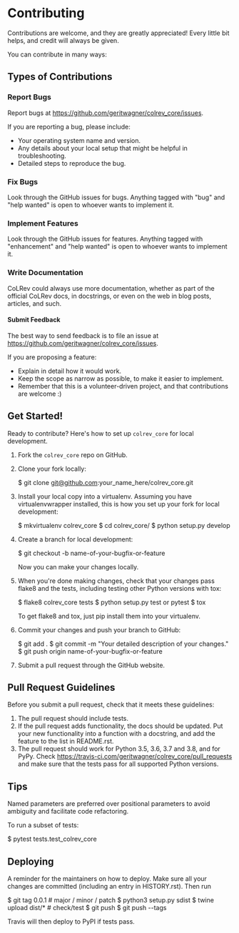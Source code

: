 # Contributing

Contributions are welcome, and they are greatly appreciated! Every little bit
helps, and credit will always be given.

You can contribute in many ways:

## Types of Contributions

### Report Bugs

Report bugs at https://github.com/geritwagner/colrev_core/issues.

If you are reporting a bug, please include:

* Your operating system name and version.
* Any details about your local setup that might be helpful in troubleshooting.
* Detailed steps to reproduce the bug.

### Fix Bugs

Look through the GitHub issues for bugs. Anything tagged with "bug" and "help
wanted" is open to whoever wants to implement it.

### Implement Features

Look through the GitHub issues for features. Anything tagged with "enhancement"
and "help wanted" is open to whoever wants to implement it.

### Write Documentation

CoLRev could always use more documentation, whether as part of the
official CoLRev docs, in docstrings, or even on the web in blog posts,
articles, and such.

#### Submit Feedback

The best way to send feedback is to file an issue at https://github.com/geritwagner/colrev_core/issues.

If you are proposing a feature:

* Explain in detail how it would work.
* Keep the scope as narrow as possible, to make it easier to implement.
* Remember that this is a volunteer-driven project, and that contributions
  are welcome :)

## Get Started!

Ready to contribute? Here's how to set up `colrev_core` for local development.

1. Fork the `colrev_core` repo on GitHub.
2. Clone your fork locally:

    $ git clone git@github.com:your_name_here/colrev_core.git

3. Install your local copy into a virtualenv. Assuming you have virtualenvwrapper installed, this is how you set up your fork for local development:

    $ mkvirtualenv colrev_core
    $ cd colrev_core/
    $ python setup.py develop

4. Create a branch for local development:

    $ git checkout -b name-of-your-bugfix-or-feature

   Now you can make your changes locally.

5. When you're done making changes, check that your changes pass flake8 and the
   tests, including testing other Python versions with tox:

    $ flake8 colrev_core tests
    $ python setup.py test or pytest
    $ tox

   To get flake8 and tox, just pip install them into your virtualenv.

6. Commit your changes and push your branch to GitHub:

    $ git add .
    $ git commit -m "Your detailed description of your changes."
    $ git push origin name-of-your-bugfix-or-feature

7. Submit a pull request through the GitHub website.

## Pull Request Guidelines

Before you submit a pull request, check that it meets these guidelines:

1. The pull request should include tests.
2. If the pull request adds functionality, the docs should be updated. Put
   your new functionality into a function with a docstring, and add the
   feature to the list in README.rst.
3. The pull request should work for Python 3.5, 3.6, 3.7 and 3.8, and for PyPy. Check
   https://travis-ci.com/geritwagner/colrev_core/pull_requests
   and make sure that the tests pass for all supported Python versions.

## Tips

Named parameters are preferred over positional parameters to avoid ambiguity and facilitate code refactoring.

To run a subset of tests:

$ pytest tests.test_colrev_core


## Deploying

A reminder for the maintainers on how to deploy.
Make sure all your changes are committed (including an entry in HISTORY.rst).
Then run

$ git tag 0.0.1 # major / minor / patch
$ python3 setup.py sdist
$ twine upload dist/* # check/test
$ git push
$ git push --tags

Travis will then deploy to PyPI if tests pass.
